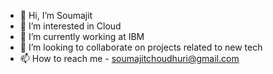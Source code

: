 - 👋 Hi, I’m Soumajit
- 👀 I’m interested in Cloud
- 🌱 I’m currently working at IBM
- 💞️ I’m looking to collaborate on projects related to new tech
- 📫 How to reach me - soumajitchoudhuri@gmail.com

<!---
Soumajit2000/Soumajit2000 is a ✨ special ✨ repository because its `README.md` (this file) appears on your GitHub profile.
You can click the Preview link to take a look at your changes.
--->
